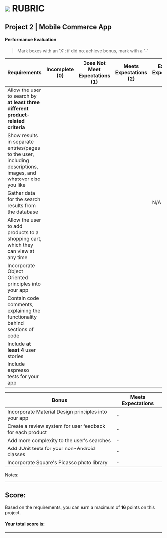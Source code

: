 # ![](https://ga-dash.s3.amazonaws.com/production/assets/logo-9f88ae6c9c3871690e33280fcf557f33.png) RUBRIC
## Project 2 | Mobile Commerce App 	 						


#### Performance Evaluation
> Mark boxes with an 'X'; if did not achieve bonus, mark with a '-'

| Requirements | Incomplete (0) | Does Not Meet Expectations (1) | Meets Expectations (2) | Exceeds Expectations (3) |
|---|---|---|---|---|
| Allow the user to search by **at least three different product-related criteria** | | | | |
| Show results in separate entries/pages to the user, including descriptions, images, and whatever else you like | | | | |
| Gather data for the search results from the database | | | | N/A |
| Allow the user to add products to a shopping cart, which they can view at any time | | | | |
| Incorporate Object Oriented principles into your app | | | | |
| Contain code comments, explaining the functionality behind sections of code | | | | |
| Include **at least 4** user stories | | | | |
| Include espresso tests for your app | | | | |


| **Bonus** | Meets Expectations |
|---|---|
| Incorporate Material Design principles into your app | - |
| Create a review system for user feedback for each product | - |
| Add more complexity to the user's searches | - |
| Add JUnit tests for your non-Android classes | - |
| Incorporate Square's Picasso photo library | - |

Notes:




---

## Score:
Based on the requirements, you can earn a maximum of  **16**  points on this project.

#### Your total score is: 


---


